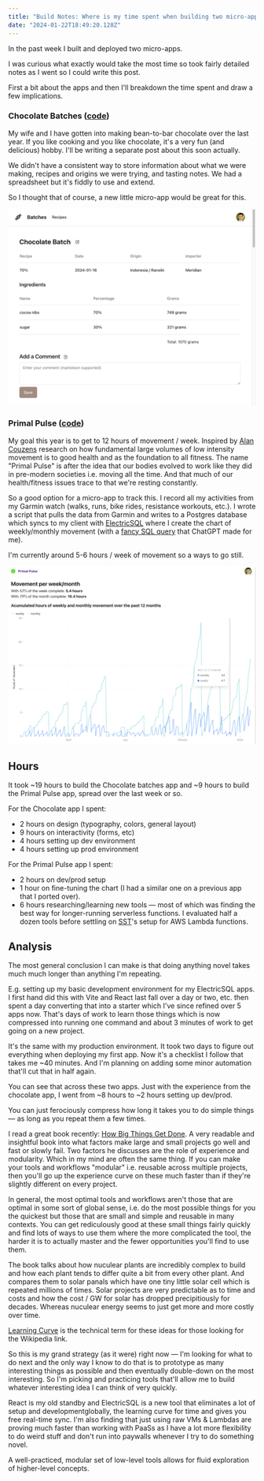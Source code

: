 ```yaml
---
title: "Build Notes: Where is my time spent when building two micro-apps?"
date: "2024-01-22T18:49:20.128Z"
---
```


In the past week I built and deployed two micro-apps.

I was curious what exactly would take the most time so took fairly detailed notes as I went so I could write this post.

First a bit about the apps and then I'll breakdown the time spent and draw a few implications.

### Chocolate Batches ([code](https://github.com/KyleAMathews/chocolate-batch-tracker))

My wife and I have gotten into making bean-to-bar chocolate over the last year. If you like cooking and you like chocolate, it's a very fun (and delicious) hobby. I'll be writing a separate post about this soon actually.

We didn't have a consistent way to store information about what we were making, recipes and origins
we were trying, and tasting notes. We had a spreadsheet but it's fiddly to use and extend.

So I thought that of course, a new little micro-app would be great for this.

![screenshot of chocolate batches pp](./chocolate-batches.png)

### Primal Pulse ([code](https://github.com/KyleAMathews/primal-pulse))

My goal this year is to get to 12 hours of movement / week. Inspired by [Alan Couzens](https://twitter.com/Alan_Couzens) research on how fundamental large volumes of low intensity movement is to good health and as the foundation to all fitness. The name "Primal Pulse" is after the idea that our bodies evolved to work like they did in pre-modern societies i.e. moving all the time. And that much of our health/fitness issues trace to that we're resting constantly.

So a good option for a micro-app to track this. I record all my activities from my Garmin watch (walks, runs, bike rides, resistance workouts, etc.). I wrote a script that pulls the data from Garmin and writes to a Postgres database which syncs to my client with [ElectricSQL](https://electric-sql.com/) where I create the chart of weekly/monthly movement (with a [fancy SQL query](https://github.com/KyleAMathews/primal-pulse/blob/7ba6a240e5a3c981df0583a36fd7226f494df0f0/src/routes/index.tsx#L155-L186) that ChatGPT made for me).

I'm currently around 5-6 hours / week of movement so a ways to go still.

![screenshot of primal pulse app](./primal-pulse.png)

## Hours

It took ~19 hours to build the Chocolate batches app and ~9 hours to build the Primal Pulse app, spread over the last week or so.

For the Chocolate app I spent:
- 2 hours on design (typography, colors, general layout)
- 9 hours on interactivity (forms, etc)
- 4 hours setting up dev environment
- 4 hours setting up prod environment

For the Primal Pulse app I spent:
- 2 hours on dev/prod setup
- 1 hour on fine-tuning the chart (I had a similar one on a previous app that I ported over).
- 6 hours researching/learning new tools — most of which was finding the best way for longer-running serverless functions. I evaluated half a dozen tools before settling on [SST](sst.dev)'s setup for AWS Lambda functions.

## Analysis

The most general conclusion I can make is that doing anything novel takes much much longer than anything I'm repeating.

E.g. setting up my basic development environment for my ElectricSQL apps. I first hand did this with Vite and React last fall over a day or two, etc. then spent a day converting that into a starter which I've since refined over 5 apps now. That's days of work to learn those things which is now compressed into running one command and about 3 minutes of work to get going on a new project.

It's the same with my production environment. It took two days to figure out everything when deploying my first app. Now it's a checklist I follow that takes me ~40 minutes. And I'm planning on adding some minor automation that'll cut that in half again.

You can see that across these two apps. Just with the experience from the chocolate app, I went from ~8 hours to ~2 hours setting up dev/prod.

You can just ferociously compress how long it takes you to do simple things — as long as you repeat them a few times.

I read a great book recently: [How Big Things Get Done](https://www.amazon.com/gp/product/B0B3HS4C98/ref=ppx_yo_dt_b_search_asin_title?ie=UTF8&psc=1). A very readable and insightful book into what factors make large and small projects go well and fast or slowly fail. Two factors he discusses are the role of experience and modularity. Which in my mind are often the same thing. If you can make your tools and workflows "modular" i.e. reusable across multiple projects, then you'll go up the experience curve on these much faster than if they're slightly different on every project.

In general, the most optimal tools and workflows aren't those that are optimal in some sort of global sense, i.e. do the most possible things for you the quickest but those that are small and simple and reusable in many contexts. You can get rediculously good at these small things fairly quickly and find lots of ways to use them where the more complicated the tool, the harder it is to actually master and the fewer opportunities you'll find to use them.

The book talks about how nuculear plants are incredibly complex to build and how each plant tends to differ quite a bit from every other plant. And compares them to solar panals which have one tiny little solar cell which is repeated millions of times. Solar projects are very predictable as to time and costs and how the cost / GW for solar has dropped precipitiously for decades. Whereas nuculear energy seems to just get more and more costly over time.

[Learning Curve](https://en.wikipedia.org/wiki/Learning_curve) is the technical term for these ideas for those looking for the Wikipedia link.

So this is my grand strategy (as it were) right now — I'm looking for what to do next and the only way I know to do that is to prototype as many interesting things as possible and then eventually double-down on the most interesting. So I'm picking and practicing tools that'll allow me to build whatever interesting idea I can think of very quickly.

React is my old standby and ElectricSQL is a new tool that eliminates a lot of setup and developmentglobally, the learning curve for time and gives you free real-time sync. I'm also finding that just using raw VMs & Lambdas are proving much faster than working with PaaSs as I have a lot more flexibility to do weird stuff and don't run into paywalls whenever I try to do something novel.

A well-practiced, modular set of low-level tools allows for fluid exploration of higher-level concepts.
